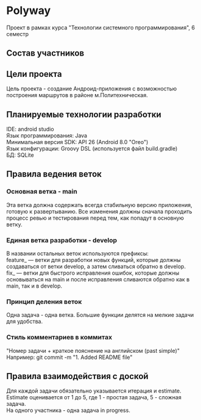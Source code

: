 # Polyway
Проект в рамках курса "Технологии системного программирования", 6 семестр

## Состав участников

## Цели проекта
Цель проекта - создание Андроид-приложения с возможностью построения маршрутов в районе м.Политехническая.

## Планируемые технологии разработки
IDE: android studio<br>
Язык программирования: Java<br>
Минимальная версия SDK: API 26 (Android 8.0 "Oreo")<br>
Язык конфигурации: Groovy DSL (используется файл build.gradle)<br>
БД: SQLite

## Правила ведения веток
### Основная ветка - main<br> 
Эта ветка должна содержать всегда стабильную версию приложения, готовую к развертыванию. Все изменения должны сначала проходить процесс ревью и тестирования перед тем, как попадут в основную ветку.

### Единая ветка разработки - develop <br> 
В названии остальных веток используются префиксы:<br> 
feature_ — ветки для разработки новых функций, которые должны создаваться от ветки develop, а затем сливаться обратно в develop.<br> 
fix_ — ветки для быстрого исправления ошибок, которые должны основываться на main и после исправления сливаются обратно как в main, так и в develop.<br> 

### Принцип деления веток <br> 
Одна задача - одна ветка. Большие функции делятся на мелкие задачи для удобства.  

### Стиль комментариев в коммитах <br>
"Номер задачи + краткое пояснение на английском (past simple)"<br> 
Например: git commit -m "1. Added README file"<br> 

## Правила взаимодействия с доской
Для каждой задачи обязательно указывается итерация и estimate. Estimate оценивается от 1 до 5, где 1 - простая задача, 5 - сложная задача. <br> 
На одного участника - одна задача in progress. <br> 
